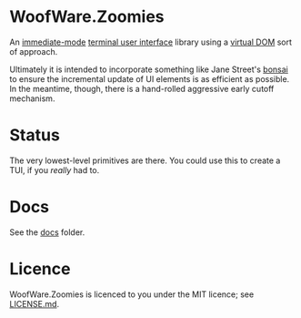 # WoofWare.Zoomies

An [immediate-mode](https://en.wikipedia.org/wiki/Immediate_mode_(computer_graphics)) [terminal user interface](https://en.wikipedia.org/wiki/Text-based_user_interface) library using a [virtual DOM](https://en.wikipedia.org/wiki/Virtual_DOM) sort of approach.

Ultimately it is intended to incorporate something like Jane Street's [bonsai](https://github.com/janestreet/bonsai) to ensure the incremental update of UI elements is as efficient as possible.
In the meantime, though, there is a hand-rolled aggressive early cutoff mechanism.

# Status

The very lowest-level primitives are there.
You could use this to create a TUI, if you *really* had to.

# Docs

See the [docs](./docs) folder.

# Licence

WoofWare.Zoomies is licenced to you under the MIT licence; see [LICENSE.md](./LICENSE.md).

